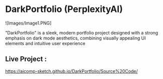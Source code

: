 # DarkPortfolio (PerplexityAI)

![Images/Image1.PNG]

"DarkPortfolio" is a sleek, modern portfolio project designed with a strong emphasis on dark mode aesthetics, combining visually appealing UI elements and intuitive user experience

## Live Project :
https://aicomp-sketch.github.io/DarkPortfolio/Source%20Code/
